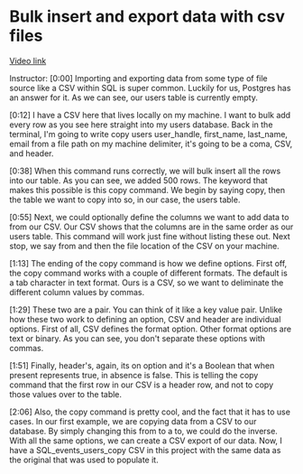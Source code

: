 # Bulk insert and export data with csv files

[Video link](https://www.egghead.io/lessons/postgresql-bulk-insert-and-export-data-with-csv-files)

Instructor: [0:00] Importing and exporting data from some type of file source like a CSV within SQL is super common. Luckily for us, Postgres has an answer for it. As we can see, our users table is currently empty.

[0:12] I have a CSV here that lives locally on my machine. I want to bulk add every row as you see here straight into my users database. Back in the terminal, I'm going to write copy users user_handle, first_name, last_name, email from a file path on my machine delimiter, it's going to be a coma, CSV, and header.

[0:38] When this command runs correctly, we will bulk insert all the rows into our table. As you can see, we added 500 rows. The keyword that makes this possible is this copy command. We begin by saying copy, then the table we want to copy into so, in our case, the users table.

[0:55] Next, we could optionally define the columns we want to add data to from our CSV. Our CSV shows that the columns are in the same order as our users table. This command will work just fine without listing these out. Next stop, we say from and then the file location of the CSV on your machine.

[1:13] The ending of the copy command is how we define options. First off, the copy command works with a couple of different formats. The default is a tab character in text format. Ours is a CSV, so we want to deliminate the different column values by commas.

[1:29] These two are a pair. You can think of it like a key value pair. Unlike how these two work to defining an option, CSV and header are individual options. First of all, CSV defines the format option. Other format options are text or binary. As you can see, you don't separate these options with commas.

[1:51] Finally, header's, again, its on option and it's a Boolean that when present represents true, in absence is false. This is telling the copy command that the first row in our CSV is a header row, and not to copy those values over to the table.

[2:06] Also, the copy command is pretty cool, and the fact that it has to use cases. In our first example, we are copying data from a CSV to our database. By simply changing this from to a to, we could do the inverse. With all the same options, we can create a CSV export of our data. Now, I have a SQL_events_users_copy CSV in this project with the same data as the original that was used to populate it.
